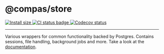 # @compas/store

<p>
  <a href="https://packagephobia.com/result?p=@compas/store" target="_blank">
    <img src="https://packagephobia.com/badge?p=@compas/store" alt="Install size">
  </a>

  <a href="https://github.com/compasjs/compas/actions/workflows/main-checks.yml" target="_blank">
    <img src="https://github.com/compasjs/compas/actions/workflows/main-checks.yml/badge.svg" alt="CI status badge">
  </a>
  <a href="https://codecov.io/gh/compasjs/compas" target="_blank">
    <img src="https://codecov.io/gh/compasjs/compas/branch/main/graph/badge.svg?token=81D84CV04U" alt="Codecov status">
  </a>
</p>

---

Various wrappers for common functionality backed by Postgres. Contains sessions,
file handling, background jobs and more. Take a look at the
[documentation](https://compasjs.com/getting-started.html).
